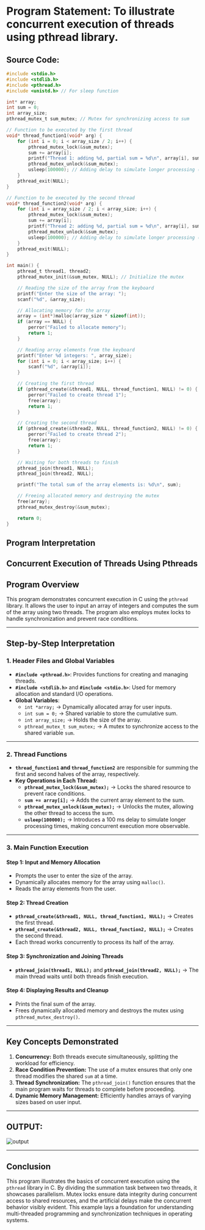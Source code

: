 # Program Statement: To illustrate concurrent execution of threads using pthread library.
## Source Code:
```c
#include <stdio.h>
#include <stdlib.h>
#include <pthread.h>
#include <unistd.h> // For sleep function

int* array;
int sum = 0;
int array_size;
pthread_mutex_t sum_mutex; // Mutex for synchronizing access to sum

// Function to be executed by the first thread
void* thread_function1(void* arg) {
    for (int i = 0; i < array_size / 2; i++) {
        pthread_mutex_lock(&sum_mutex);
        sum += array[i];
        printf("Thread 1: adding %d, partial sum = %d\n", array[i], sum);
        pthread_mutex_unlock(&sum_mutex);
        usleep(100000); // Adding delay to simulate longer processing (100ms)
    }
    pthread_exit(NULL);
}

// Function to be executed by the second thread
void* thread_function2(void* arg) {
    for (int i = array_size / 2; i < array_size; i++) {
        pthread_mutex_lock(&sum_mutex);
        sum += array[i];
        printf("Thread 2: adding %d, partial sum = %d\n", array[i], sum);
        pthread_mutex_unlock(&sum_mutex);
        usleep(100000); // Adding delay to simulate longer processing (100ms)
    }
    pthread_exit(NULL);
}

int main() {
    pthread_t thread1, thread2;
    pthread_mutex_init(&sum_mutex, NULL); // Initialize the mutex

    // Reading the size of the array from the keyboard
    printf("Enter the size of the array: ");
    scanf("%d", &array_size);

    // Allocating memory for the array
    array = (int*)malloc(array_size * sizeof(int));
    if (array == NULL) {
        perror("Failed to allocate memory");
        return 1;
    }

    // Reading array elements from the keyboard
    printf("Enter %d integers: ", array_size);
    for (int i = 0; i < array_size; i++) {
        scanf("%d", &array[i]);
    }

    // Creating the first thread
    if (pthread_create(&thread1, NULL, thread_function1, NULL) != 0) {
        perror("Failed to create thread 1");
        free(array);
        return 1;
    }

    // Creating the second thread
    if (pthread_create(&thread2, NULL, thread_function2, NULL) != 0) {
        perror("Failed to create thread 2");
        free(array);
        return 1;
    }

    // Waiting for both threads to finish
    pthread_join(thread1, NULL);
    pthread_join(thread2, NULL);

    printf("The total sum of the array elements is: %d\n", sum);

    // Freeing allocated memory and destroying the mutex
    free(array);
    pthread_mutex_destroy(&sum_mutex);

    return 0;
}
```
## Program Interpretation

## Concurrent Execution of Threads Using Pthreads

## **Program Overview**
This program demonstrates concurrent execution in C using the `pthread` library. It allows the user to input an array of integers and computes the sum of the array using two threads. The program also employs mutex locks to handle synchronization and prevent race conditions.

---

## **Step-by-Step Interpretation**

### **1. Header Files and Global Variables**
- **`#include <pthread.h>`**: Provides functions for creating and managing threads.
- **`#include <stdlib.h>`** and **`#include <stdio.h>`**: Used for memory allocation and standard I/O operations.
- **Global Variables**:
  - `int *array;` → Dynamically allocated array for user inputs.
  - `int sum = 0;` → Shared variable to store the cumulative sum.
  - `int array_size;` → Holds the size of the array.
  - `pthread_mutex_t sum_mutex;` → A mutex to synchronize access to the shared variable `sum`.

---

### **2. Thread Functions**
- **`thread_function1` and `thread_function2`** are responsible for summing the first and second halves of the array, respectively.
- **Key Operations in Each Thread:**
  - **`pthread_mutex_lock(&sum_mutex);`** → Locks the shared resource to prevent race conditions.
  - **`sum += array[i];`** → Adds the current array element to the sum.
  - **`pthread_mutex_unlock(&sum_mutex);`** → Unlocks the mutex, allowing the other thread to access the sum.
  - **`usleep(100000);`** → Introduces a 100 ms delay to simulate longer processing times, making concurrent execution more observable.

---

### **3. Main Function Execution**

#### **Step 1: Input and Memory Allocation**
- Prompts the user to enter the size of the array.
- Dynamically allocates memory for the array using `malloc()`.
- Reads the array elements from the user.

#### **Step 2: Thread Creation**
- **`pthread_create(&thread1, NULL, thread_function1, NULL);`** → Creates the first thread.
- **`pthread_create(&thread2, NULL, thread_function2, NULL);`** → Creates the second thread.
- Each thread works concurrently to process its half of the array.

#### **Step 3: Synchronization and Joining Threads**
- **`pthread_join(thread1, NULL);`** and **`pthread_join(thread2, NULL);`** → The main thread waits until both threads finish execution.

#### **Step 4: Displaying Results and Cleanup**
- Prints the final sum of the array.
- Frees dynamically allocated memory and destroys the mutex using `pthread_mutex_destroy()`.

---

## **Key Concepts Demonstrated**

1. **Concurrency:** Both threads execute simultaneously, splitting the workload for efficiency.
2. **Race Condition Prevention:** The use of a mutex ensures that only one thread modifies the shared `sum` at a time.
3. **Thread Synchronization:** The `pthread_join()` function ensures that the main program waits for threads to complete before proceeding.
4. **Dynamic Memory Management:** Efficiently handles arrays of varying sizes based on user input.

---


## OUTPUT:
![output](op.png)

---
## **Conclusion**
This program illustrates the basics of concurrent execution using the `pthread` library in C. By dividing the summation task between two threads, it showcases parallelism. Mutex locks ensure data integrity during concurrent access to shared resources, and the artificial delays make the concurrent behavior visibly evident. This example lays a foundation for understanding multi-threaded programming and synchronization techniques in operating systems.

